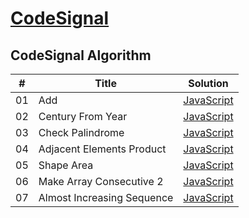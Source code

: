 # [CodeSignal](https://app.codesignal.com/arcade)

## CodeSignal Algorithm

| #   | Title                      | Solution                                                                                                       |
| --- | -------------------------- | -------------------------------------------------------------------------------------------------------------- |
| 01  | Add                        | [JavaScript](https://github.com/facindito/codesignal-solutions/blob/master/Arcade/add.js)                      |
| 02  | Century From Year          | [JavaScript](https://github.com/facindito/codesignal-solutions/blob/master/Arcade/centuryFromYear.js)          |
| 03  | Check Palindrome           | [JavaScript](https://github.com/facindito/codesignal-solutions/blob/master/Arcade/checkPalindrome.js)          |
| 04  | Adjacent Elements Product  | [JavaScript](https://github.com/facindito/codesignal-solutions/blob/master/Arcade/adjacentElementsProduct.js)  |
| 05  | Shape Area                 | [JavaScript](https://github.com/facindito/codesignal-solutions/blob/master/Arcade/shapeArea.js)                |
| 06  | Make Array Consecutive 2   | [JavaScript](https://github.com/facindito/codesignal-solutions/blob/master/Arcade/makeArrayConsecutive2.js)    |
| 07  | Almost Increasing Sequence | [JavaScript](https://github.com/facindito/codesignal-solutions/blob/master/Arcade/almostIncreasingSequence.js) |
